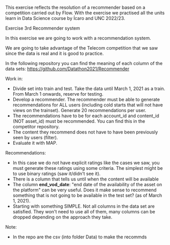 This exercise reflects the resolution of a recommender based on a competition carried out by Flow.
With the exercise we practised all the units learn in Data Science course by Ícaro and UNC 2022/23.

Exercise 
3rd  Recommender system

In this exercise we are going to work with a recommendation system.

We are going to take advantage of the Telecom competition that we saw since the data is real and it is good to practice.

In the following repository you can find the meaning of each column of the data sets:
https://github.com/Datathon2021/Recommender 

Work in:

- Divide set into train and test. Take the data until March 1, 2021 as a train. From March 1 onwards, reserve for testing.
- Develop a recommender. The recommender must be able to generate recommendations for ALL users (including cold starts that will not have views on the trainset). Generate 20 recommendations per user.
- The recommendations have to be for each account_id and content_id (NOT asset_id) must be recommended. You can find this in the competitor repository.
- The content they recommend does not have to have been previously seen by users (filter).
- Evaluate it with MAP.

Recommendations:
- In this case we do not have explicit ratings like the cases we saw, you must generate these ratings using some criteria. The simplest might be to use binary ratings (saw it/didn't see it).
- There is a column that tells us until when the content will be available
- The column **end_vod_date**: "end date of the availability of the asset on the platform" can be very useful. Does it make sense to recommend something that is not going to be available in the test set? (as of March 1, 2021).
- Starting with something SIMPLE. Not all columns in the data set are satisfied. They won't need to use all of them, many columns can be dropped depending on the approach they take.

Note: 
- In the repo are the csv (into folder Data) to make the recommds
